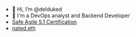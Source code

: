 - 👋 Hi, I’m @delduked
- 👀 I'm a DevOps analyst and Backend Developer
- [Safe Agile 5.1 Certification](https://community.scaledagile.com/apex/PrintAchievement?aid=a0t0W00000HtrpnQAB&aaid=a0r6T00000PbxRFQAZ)
- [nated.eth](https://rarible.com/user/0xadd1492a84d48896c21f03ee147753b556af6099/owned)


<!---
delduked/delduked is a ✨ special ✨ repository because its `README.md` (this file) appears on your GitHub profile.
You can click the Preview link to take a look at your changes.
--->
